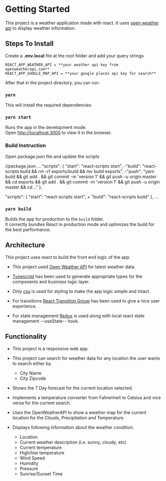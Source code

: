 # Getting Started

This project is a weather application made with react. It uses [open weather api](https://openweathermap.org/) to display weather information.

## Steps To Install

Create a **.env.local** file at the root folder and add your query strings

    REACT_APP_WEATHER_API = **your weather api key from openweatherapi.com**
    REACT_APP_GOOGLE_MAP_API = **your google places api key for search**

After that in the project directory, you can run:

### `yarn`

This will install the required dependencies

### `yarn start`

Runs the app in the development mode.\
Open [http://localhost:3000](http://localhost:3000) to view it in the browser.

### Build Instruction

Open package.json file and update the scripts

//package.json
...
"scripts": {
  "start": "react-scripts start",
  -"build": "react-scripts build && rm -rf exports/build && mv build exports",
  -"push": "yarn build && git add . && git commit -m 'version 1' && git push -u origin master && cd exports && git add . && git commit -m 'version 1' && git push -u origin master && cd .."
},

"scripts": {
  "start": "react-scripts start", + "build": "react-scripts build"
},
...

### `yarn build`

Builds the app for production to the `build` folder.\
It correctly bundles React in production mode and optimizes the build for the best performance.

## Architecture

This project uses react to build the front end logic of the app.

- This project used [Open Weather API](https://openweathermap.org/) for latest weather data.

- [Typescript](https://www.typescriptlang.org/) has been used to generate appropriate types for the components and business logic layer.

- Only [css](https://www.w3.org/Style/CSS/Overview.en.html) is used for styling to make the app logic simple and intact.

- For transitions [React Transition Group](https://reactcommunity.org/react-transition-group/) has been used to give a nice user experience.

- For state management [Redux](https://redux.js.org/) is used along with local react state management --useState-- hook.

## Functionality

- This project is a responsive web app.

- This project can search for weather data for any location the user wants to search either by.

  - City Name
  - City Zipcode

- Shows the 7 Day forecast for the current location selected.

- Implements a temperature converter from Fahrenheit to Celsius and vice versa for the current search.

- Uses the OpenWeatherAPI to show a weather map for the current location for the Clouds, Precipitation and Temperature.

- Displays following information about the weather condition.
  - Location
  - Current weather description (i.e. sunny, cloudy, etc)
  - Current temperature
  - High/low temperature
  - Wind Speed
  - Humidity
  - Pressure
  - Sunrise/Sunset Time
